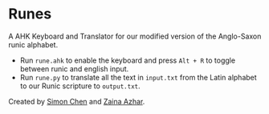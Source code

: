 # Runes
A AHK Keyboard and Translator for our modified version of the Anglo-Saxon runic alphabet.

- Run `rune.ahk` to enable the keyboard and press `Alt + R` to toggle between runic and english input. 
- Run `rune.py` to translate all the text in `input.txt` from the Latin alphabet to our Runic scripture to `output.txt`. 

Created by [Simon Chen](https://github.com/simonchenwastaken/) and [Zaina Azhar](https://github.com/zaina-azhar/).
